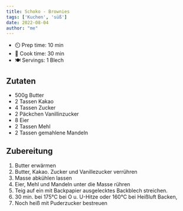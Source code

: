 ```yaml
---
title: Schoko - Brownies
tags: ['Kuchen', 'süß']
date: 2022-08-04
author: "me"
---
```


- ⏲️ Prep time: 10 min
- 🍳 Cook time: 30 min
- 🍽️ Servings: 1 Blech

## Zutaten

- 500g Butter
- 2 Tassen Kakao
- 4 Tassen Zucker
- 2 Päckchen Vanillinzucker
- 8 Eier
- 2 Tassen Mehl
- 2 Tassen gemahlene Mandeln

## Zubereitung

1. Butter erwärmen 
2. Butter, Kakao. Zucker und Vanillezucker verrühren
3. Masse abkühlen lassen
4. Eier, Mehl und Mandeln unter die Masse rühren
5. Teig auf ein mit Backpapier ausgelecktes Backblech streichen.
6. 30 min. bei 175°C bei O u. U-Hitze oder 160°C bei Heißluft Backen,
7. Noch heiß mit Puderzucker bestreuen 


